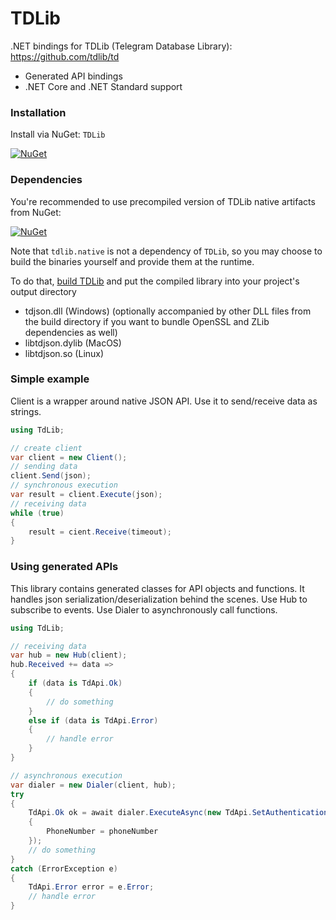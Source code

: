 # TDLib

.NET bindings for TDLib (Telegram Database Library): https://github.com/tdlib/td
* Generated API bindings
* .NET Core and .NET Standard support

### Installation

Install via NuGet: ```TDLib```

[![NuGet](https://img.shields.io/nuget/v/TDLib.svg)](https://www.nuget.org/packages/TDLib/)

### Dependencies

You're recommended to use precompiled version of TDLib native artifacts from NuGet:

[![NuGet](https://img.shields.io/nuget/v/tdlib.native.svg)](https://www.nuget.org/packages/tdlib.native/)

Note that `tdlib.native` is not a dependency of `TDLib`, so you may choose to build the binaries yourself and provide them at the runtime.

To do that, [build TDLib](https://core.telegram.org/tdlib/docs/index.html#building) and put the compiled library into your project's output directory
* tdjson.dll (Windows) (optionally accompanied by other DLL files from the build directory if you want to bundle OpenSSL and ZLib dependencies as well)
* libtdjson.dylib (MacOS)
* libtdjson.so (Linux)

### Simple example

Client is a wrapper around native JSON API. Use it to send/receive data as strings.

```csharp
using TdLib;

// create client
var client = new Client();
// sending data
client.Send(json);
// synchronous execution
var result = client.Execute(json);
// receiving data
while (true)
{
    result = cient.Receive(timeout);
}
```

### Using generated APIs

This library contains generated classes for API objects and functions. It handles json serialization/deserialization behind the scenes. Use Hub to subscribe to events. Use Dialer to asynchronously call functions.

```csharp
using TdLib;

// receiving data
var hub = new Hub(client);
hub.Received += data =>
{
    if (data is TdApi.Ok)
    {
        // do something
    }
    else if (data is TdApi.Error)
    {
        // handle error
    }
}

// asynchronous execution
var dialer = new Dialer(client, hub);
try
{
    TdApi.Ok ok = await dialer.ExecuteAsync(new TdApi.SetAuthenticationPhoneNumber
    {
        PhoneNumber = phoneNumber
    });
    // do something
}
catch (ErrorException e)
{
    TdApi.Error error = e.Error;
    // handle error
}
```
